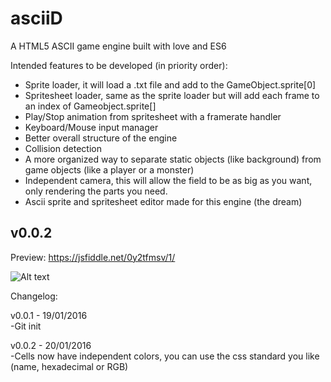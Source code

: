 # asciiD
A HTML5 ASCII game engine built with love and ES6

Intended features to be developed (in priority order):  
- Sprite loader, it will load a .txt file and add to the GameObject.sprite[0]
- Spritesheet loader, same as the sprite loader but will add each frame to an index of Gameobject.sprite[]
- Play/Stop animation from spritesheet with a framerate handler
- Keyboard/Mouse input manager
- Better overall structure of the engine
- Collision detection
- A more organized way to separate static objects (like background) from game objects (like a player or a monster)
- Independent camera, this will allow the field to be as big as you want, only rendering the parts you need.
- Ascii sprite and spritesheet editor made for this engine (the dream)

## v0.0.2

Preview: https://jsfiddle.net/0y2tfmsv/1/

![Alt text](http://i.imgur.com/HjnvMVc.png "Preview")

Changelog:

v0.0.1 - 19/01/2016  
-Git init

v0.0.2 - 20/01/2016  
-Cells now have independent colors, you can use the css standard you like (name, hexadecimal or RGB)
